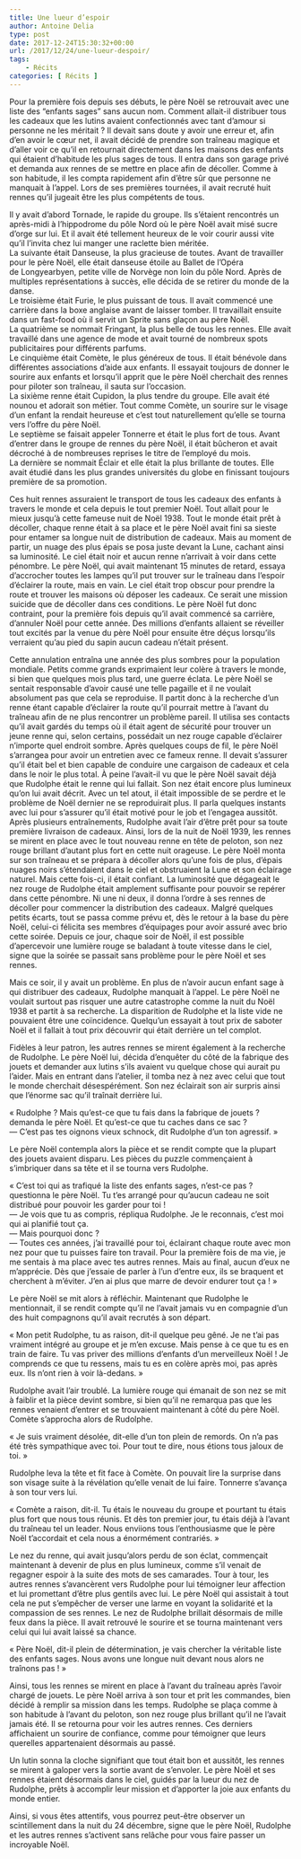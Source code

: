 ```yaml
---
title: Une lueur d’espoir
author: Antoine Delia
type: post
date: 2017-12-24T15:30:32+00:00
url: /2017/12/24/une-lueur-despoir/
tags:
    - Récits
categories: [ Récits ]
---
```

Pour la première fois depuis ses débuts, le père Noël se retrouvait avec une liste des &#8220;enfants sages&#8221; sans aucun nom. Comment allait-il distribuer tous les cadeaux que les lutins avaient confectionnés avec tant d&#8217;amour si personne ne les méritait ? Il devait sans doute y avoir une erreur et, afin d&#8217;en avoir le cœur net, il avait décidé de prendre son traîneau magique et d&#8217;aller voir ce qu&#8217;il en retournait directement dans les maisons des enfants qui étaient d&#8217;habitude les plus sages de tous. Il entra dans son garage privé et demanda aux rennes de se mettre en place afin de décoller. Comme à son habitude, il les compta rapidement afin d&#8217;être sûr que personne ne manquait à l&#8217;appel. Lors de ses premières tournées, il avait recruté huit rennes qu&#8217;il jugeait être les plus compétents de tous.

Il y avait d&#8217;abord Tornade, le rapide du groupe. Ils s&#8217;étaient rencontrés un après-midi à l&#8217;hippodrome du pôle Nord où le père Noël avait misé sucre d&#8217;orge sur lui. Et il avait été tellement heureux de le voir courir aussi vite qu&#8217;il l&#8217;invita chez lui manger une raclette bien méritée.  
La suivante était Danseuse, la plus gracieuse de toutes. Avant de travailler pour le père Noël, elle était danseuse étoile au Ballet de l&#8217;Opéra de Longyearbyen, petite ville de Norvège non loin du pôle Nord. Après de multiples représentations à succès, elle décida de se retirer du monde de la danse.  
Le troisième était Furie, le plus puissant de tous. Il avait commencé une carrière dans la boxe anglaise avant de laisser tomber. Il travaillait ensuite dans un fast-food où il servit un Sprite sans glaçon au père Noël.  
La quatrième se nommait Fringant, la plus belle de tous les rennes. Elle avait travaillé dans une agence de mode et avait tourné de nombreux spots publicitaires pour différents parfums.  
Le cinquième était Comète, le plus généreux de tous. Il était bénévole dans différentes associations d&#8217;aide aux enfants. Il essayait toujours de donner le sourire aux enfants et lorsqu&#8217;il apprit que le père Noël cherchait des rennes pour piloter son traîneau, il sauta sur l&#8217;occasion.  
La sixième renne était Cupidon, la plus tendre du groupe. Elle avait été nounou et adorait son métier. Tout comme Comète, un sourire sur le visage d&#8217;un enfant la rendait heureuse et c&#8217;est tout naturellement qu&#8217;elle se tourna vers l&#8217;offre du père Noël.  
Le septième se faisait appeler Tonnerre et était le plus fort de tous. Avant d&#8217;entrer dans le groupe de rennes du père Noël, il était bûcheron et avait décroché à de nombreuses reprises le titre de l&#8217;employé du mois.  
La dernière se nommait Éclair et elle était la plus brillante de toutes. Elle avait étudié dans les plus grandes universités du globe en finissant toujours première de sa promotion.

Ces huit rennes assuraient le transport de tous les cadeaux des enfants à travers le monde et cela depuis le tout premier Noël. Tout allait pour le mieux jusqu&#8217;à cette fameuse nuit de Noël 1938. Tout le monde était prêt à décoller, chaque renne était à sa place et le père Noël avait fini sa sieste pour entamer sa longue nuit de distribution de cadeaux. Mais au moment de partir, un nuage des plus épais se posa juste devant la Lune, cachant ainsi sa luminosité. Le ciel était noir et aucun renne n&#8217;arrivait à voir dans cette pénombre. Le père Noël, qui avait maintenant 15 minutes de retard, essaya d&#8217;accrocher toutes les lampes qu&#8217;il put trouver sur le traîneau dans l&#8217;espoir d&#8217;éclairer la route, mais en vain. Le ciel était trop obscur pour prendre la route et trouver les maisons où déposer les cadeaux. Ce serait une mission suicide que de décoller dans ces conditions. Le père Noël fut donc contraint, pour la première fois depuis qu&#8217;il avait commencé sa carrière, d&#8217;annuler Noël pour cette année. Des millions d&#8217;enfants allaient se réveiller tout excités par la venue du père Noël pour ensuite être déçus lorsqu&#8217;ils verraient qu&#8217;au pied du sapin aucun cadeau n&#8217;était présent.

Cette annulation entraîna une année des plus sombres pour la population mondiale. Petits comme grands exprimaient leur colère à travers le monde, si bien que quelques mois plus tard, une guerre éclata. Le père Noël se sentait responsable d&#8217;avoir causé une telle pagaille et il ne voulait absolument pas que cela se reproduise. Il partit donc à la recherche d&#8217;un renne étant capable d&#8217;éclairer la route qu&#8217;il pourrait mettre à l&#8217;avant du traîneau afin de ne plus rencontrer un problème pareil. Il utilisa ses contacts qu&#8217;il avait gardés du temps où il était agent de sécurité pour trouver un jeune renne qui, selon certains, possédait un nez rouge capable d&#8217;éclairer n&#8217;importe quel endroit sombre. Après quelques coups de fil, le père Noël s&#8217;arrangea pour avoir un entretien avec ce fameux renne. Il devait s&#8217;assurer qu&#8217;il était bel et bien capable de conduire une cargaison de cadeaux et cela dans le noir le plus total. À peine l&#8217;avait-il vu que le père Noël savait déjà que Rudolphe était le renne qui lui fallait. Son nez était encore plus lumineux qu&#8217;on lui avait décrit. Avec un tel atout, il était impossible de se perdre et le problème de Noël dernier ne se reproduirait plus. Il parla quelques instants avec lui pour s&#8217;assurer qu&#8217;il était motivé pour le job et l&#8217;engagea aussitôt. Après plusieurs entraînements, Rudolphe avait l&#8217;air d&#8217;être prêt pour sa toute première livraison de cadeaux. Ainsi, lors de la nuit de Noël 1939, les rennes se mirent en place avec le tout nouveau renne en tête de peloton, son nez rouge brillant d&#8217;autant plus fort en cette nuit orageuse. Le père Noël monta sur son traîneau et se prépara à décoller alors qu&#8217;une fois de plus, d&#8217;épais nuages noirs s&#8217;étendaient dans le ciel et obstruaient la Lune et son éclairage naturel. Mais cette fois-ci, il était confiant. La luminosité que dégageait le nez rouge de Rudolphe était amplement suffisante pour pouvoir se repérer dans cette pénombre. Ni une ni deux, il donna l&#8217;ordre à ses rennes de décoller pour commencer la distribution des cadeaux. Malgré quelques petits écarts, tout se passa comme prévu et, dès le retour à la base du père Noël, celui-ci félicita ses membres d&#8217;équipages pour avoir assuré avec brio cette soirée. Depuis ce jour, chaque soir de Noël, il est possible d&#8217;apercevoir une lumière rouge se baladant à toute vitesse dans le ciel, signe que la soirée se passait sans problème pour le père Noël et ses rennes.

Mais ce soir, il y avait un problème. En plus de n&#8217;avoir aucun enfant sage à qui distribuer des cadeaux, Rudolphe manquait à l&#8217;appel. Le père Noël ne voulait surtout pas risquer une autre catastrophe comme la nuit du Noël 1938 et partit à sa recherche. La disparition de Rudolphe et la liste vide ne pouvaient être une coïncidence. Quelqu&#8217;un essayait à tout prix de saboter Noël et il fallait à tout prix découvrir qui était derrière un tel complot.

Fidèles à leur patron, les autres rennes se mirent également à la recherche de Rudolphe. Le père Noël lui, décida d&#8217;enquêter du côté de la fabrique des jouets et demander aux lutins s&#8217;ils avaient vu quelque chose qui aurait pu l&#8217;aider. Mais en entrant dans l&#8217;atelier, il tomba nez à nez avec celui que tout le monde cherchait désespérément. Son nez éclairait son air surpris ainsi que l&#8217;énorme sac qu&#8217;il traînait derrière lui.

« Rudolphe ? Mais qu&#8217;est-ce que tu fais dans la fabrique de jouets ? demanda le père Noël. Et qu&#8217;est-ce que tu caches dans ce sac ?  
— C&#8217;est pas tes oignons vieux schnock, dit Rudolphe d&#8217;un ton agressif. »

Le père Noël contempla alors la pièce et se rendit compte que la plupart des jouets avaient disparu. Les pièces du puzzle commençaient à s&#8217;imbriquer dans sa tête et il se tourna vers Rudolphe.

« C&#8217;est toi qui as trafiqué la liste des enfants sages, n&#8217;est-ce pas ? questionna le père Noël. Tu t&#8217;es arrangé pour qu&#8217;aucun cadeau ne soit distribué pour pouvoir les garder pour toi !  
— Je vois que tu as compris, répliqua Rudolphe. Je le reconnais, c&#8217;est moi qui ai planifié tout ça.  
— Mais pourquoi donc ?  
— Toutes ces années, j&#8217;ai travaillé pour toi, éclairant chaque route avec mon nez pour que tu puisses faire ton travail. Pour la première fois de ma vie, je me sentais à ma place avec tes autres rennes. Mais au final, aucun d&#8217;eux ne m&#8217;apprécie. Dès que j&#8217;essaie de parler à l&#8217;un d&#8217;entre eux, ils se braquent et cherchent à m&#8217;éviter. J&#8217;en ai plus que marre de devoir endurer tout ça ! »

Le père Noël se mit alors à réfléchir. Maintenant que Rudolphe le mentionnait, il se rendit compte qu&#8217;il ne l&#8217;avait jamais vu en compagnie d&#8217;un des huit compagnons qu&#8217;il avait recrutés à son départ.

« Mon petit Rudolphe, tu as raison, dit-il quelque peu gêné. Je ne t&#8217;ai pas vraiment intégré au groupe et je m&#8217;en excuse. Mais pense à ce que tu es en train de faire. Tu vas priver des millions d&#8217;enfants d&#8217;un merveilleux Noël ! Je comprends ce que tu ressens, mais tu es en colère après moi, pas après eux. Ils n&#8217;ont rien à voir là-dedans. »

Rudolphe avait l&#8217;air troublé. La lumière rouge qui émanait de son nez se mit à faiblir et la pièce devint sombre, si bien qu&#8217;il ne remarqua pas que les rennes venaient d&#8217;entrer et se trouvaient maintenant à côté du père Noël. Comète s&#8217;approcha alors de Rudolphe.

« Je suis vraiment désolée, dit-elle d&#8217;un ton plein de remords. On n&#8217;a pas été très sympathique avec toi. Pour tout te dire, nous étions tous jaloux de toi. »

Rudolphe leva la tête et fit face à Comète. On pouvait lire la surprise dans son visage suite à la révélation qu&#8217;elle venait de lui faire. Tonnerre s&#8217;avança à son tour vers lui.

« Comète a raison, dit-il. Tu étais le nouveau du groupe et pourtant tu étais plus fort que nous tous réunis. Et dès ton premier jour, tu étais déjà à l&#8217;avant du traîneau tel un leader. Nous enviions tous l&#8217;enthousiasme que le père Noël t&#8217;accordait et cela nous a énormément contrariés. »

Le nez du renne, qui avait jusqu&#8217;alors perdu de son éclat, commençait maintenant à devenir de plus en plus lumineux, comme s&#8217;il venait de regagner espoir à la suite des mots de ses camarades. Tour à tour, les autres rennes s&#8217;avancèrent vers Rudolphe pour lui témoigner leur affection et lui promettant d&#8217;être plus gentils avec lui. Le père Noël qui assistait à tout cela ne put s&#8217;empêcher de verser une larme en voyant la solidarité et la compassion de ses rennes. Le nez de Rudolphe brillait désormais de mille feux dans la pièce. Il avait retrouvé le sourire et se tourna maintenant vers celui qui lui avait laissé sa chance.

« Père Noël, dit-il plein de détermination, je vais chercher la véritable liste des enfants sages. Nous avons une longue nuit devant nous alors ne traînons pas ! »

Ainsi, tous les rennes se mirent en place à l&#8217;avant du traîneau après l&#8217;avoir chargé de jouets. Le père Noël arriva à son tour et prit les commandes, bien décidé à remplir sa mission dans les temps. Rudolphe se plaça comme à son habitude à l&#8217;avant du peloton, son nez rouge plus brillant qu&#8217;il ne l&#8217;avait jamais été. Il se retourna pour voir les autres rennes. Ces derniers affichaient un sourire de confiance, comme pour témoigner que leurs querelles appartenaient désormais au passé.

Un lutin sonna la cloche signifiant que tout était bon et aussitôt, les rennes se mirent à galoper vers la sortie avant de s&#8217;envoler. Le père Noël et ses rennes étaient désormais dans le ciel, guidés par la lueur du nez de Rudolphe, prêts à accomplir leur mission et d&#8217;apporter la joie aux enfants du monde entier.

Ainsi, si vous êtes attentifs, vous pourrez peut-être observer un scintillement dans la nuit du 24 décembre, signe que le père Noël, Rudolphe et les autres rennes s&#8217;activent sans relâche pour vous faire passer un incroyable Noël.